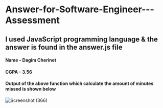 # Answer-for-Software-Engineer---Assessment
## I used JavaScript programming language & the answer is found in the answer.js file
#### Name - Dagim Cherinet
#### CGPA - 3.56

#### Output of the above function which calculate the amount of minutes missed is shown below
![Screenshot (366)](https://user-images.githubusercontent.com/80765887/183236448-afbf9074-9e49-40a5-b150-83fff9cc9450.png)
